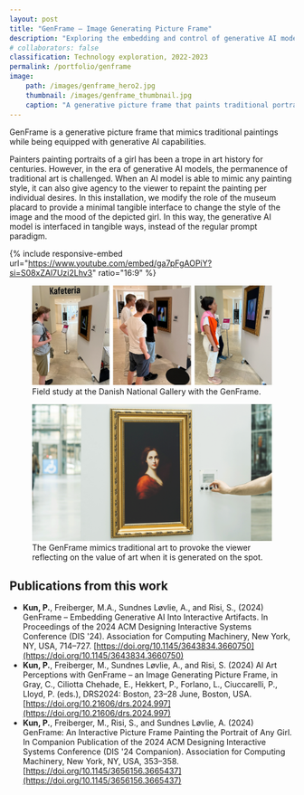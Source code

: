 ```yaml
---
layout: post
title: "GenFrame – Image Generating Picture Frame"
description: "Exploring the embedding and control of generative AI models in interactive experiences."
# collaborators: false
classification: Technology exploration, 2022-2023
permalink: /portfolio/genframe
image:
    path: /images/genframe_hero2.jpg
    thumbnail: /images/genframe_thumbnail.jpg
    caption: "A generative picture frame that paints traditional portraits based on the users' input. Picture credit: Sebastian Mateos Nicolajsen."
---
```


GenFrame is a generative picture frame that mimics traditional paintings while being equipped with generative AI capabilities. 

Painters painting portraits of a girl has been a trope in art history for centuries. However, in the era of generative AI models, the permanence of traditional art is challenged. When an AI model is able to mimic any painting style, it can also give agency to the viewer to repaint the painting per individual desires. In this installation, we modify the role of the museum placard to provide a minimal tangible interface to change the style of the image and the mood of the depicted girl. In this way, the generative AI model is interfaced in tangible ways, instead of the regular prompt paradigm.

{% include responsive-embed url="https://www.youtube.com/embed/ga7pFgAOPiY?si=S08xZAl7Uzi2Lhv3" ratio="16:9" %}

<figure>
	<a href="/images/genframe_field-study.png"><img src="/images/genframe_field-study.png"></a>
	<figcaption>Field study at the Danish National Gallery with the GenFrame.</figcaption>
</figure>

<figure>
	<a href="/images/genframe_hero1.png"><img src="/images/genframe_hero1.png"></a>
	<figcaption>The GenFrame mimics traditional art to provoke the viewer reflecting on the value of art when it is generated on the spot.</figcaption>
</figure>

## Publications from this work
- **Kun, P.**, Freiberger, M.A., Sundnes Løvlie, A., and Risi, S., (2024) GenFrame – Embedding Generative AI Into Interactive Artifacts. In Proceedings of the 2024 ACM Designing Interactive Systems Conference (DIS '24). Association for Computing Machinery, New York, NY, USA, 714–727. [https://doi.org/10.1145/3643834.3660750](https://doi.org/10.1145/3643834.3660750)
- **Kun, P.**, Freiberger, M., Sundnes Løvlie, A., and Risi, S. (2024) AI Art Perceptions with GenFrame – an Image Generating Picture Frame, in Gray, C., Ciliotta Chehade, E., Hekkert, P., Forlano, L., Ciuccarelli, P., Lloyd, P. (eds.), DRS2024: Boston, 23–28 June, Boston, USA. [https://doi.org/10.21606/drs.2024.997](https://doi.org/10.21606/drs.2024.997)
- **Kun, P.**, Freiberger, M., Risi, S., and Sundnes Løvlie, A. (2024) GenFrame: An Interactive Picture Frame Painting the Portrait of Any Girl. In Companion Publication of the 2024 ACM Designing Interactive Systems Conference (DIS '24 Companion). Association for Computing Machinery, New York, NY, USA, 353–358. [https://doi.org/10.1145/3656156.3665437](https://doi.org/10.1145/3656156.3665437)

<!-- 
* Introduction
* Embedding the youtube demo video
* Image of the controller
* Image of the controlnet face
* Image of the SMK study -->
<!-- 
Text from DRS2024 submission, TEI submission. -->

